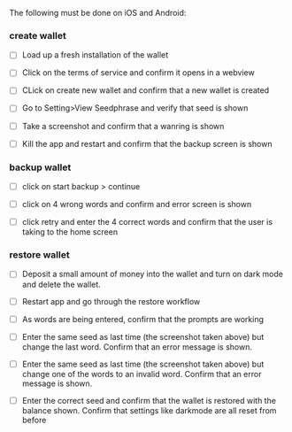 The following must be done on iOS and Android:

### create wallet
- [ ] Load up a fresh installation of the wallet

- [ ] Click on the terms of service and confirm it opens in a webview

- [ ] CLick on create new wallet and confirm that a new wallet is created

- [ ] Go to Setting>View Seedphrase and verify that seed is shown

- [ ] Take a screenshot and confirm that a wanring is shown

- [ ] Kill the app and restart and confirm that the backup screen is shown

### backup wallet
- [ ] click on start backup > continue

- [ ] click on 4 wrong words and confirm and error screen is shown

- [ ] click retry and enter the 4 correct words and confirm that the user is taking to the home screen

### restore wallet
- [ ] Deposit a small amount of money into the wallet and turn on dark mode and delete the wallet. 

- [ ] Restart app and go through the restore workflow

- [ ] As words are being entered, confirm that the prompts are working

- [ ] Enter the same seed as last time (the screenshot taken above) but change the last word. Confirm that an error message is shown.

- [ ] Enter the same seed as last time (the screenshot taken above) but change one of the words to an invalid word. Confirm that an error message is shown.

- [ ] Enter the correct seed and confirm that the wallet is restored with the balance shown. Confirm that settings like darkmode are all reset from before
